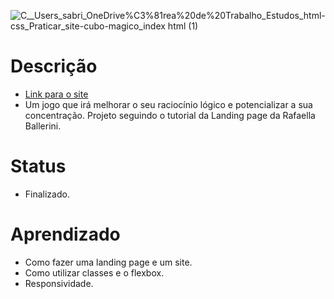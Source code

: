 ![_C__Users_sabri_OneDrive_%C3%81rea%20de%20Trabalho_Estudos_html-css_Praticar_site-cubo-magico_index html (1)](https://user-images.githubusercontent.com/88604193/148663057-129cb609-3b6b-44ad-a468-98c03a0d379f.png)
<h1>Descrição</h1>
<ul>
    <li>
        <a href="https://sabrina1408.github.io/site-cubo-magico-online/" target="_blank">Link para o site</a>
    </li>
    <li>
        Um jogo que irá melhorar o seu raciocínio lógico e potencializar a sua concentração. Projeto seguindo o tutorial da Landing page da Rafaella Ballerini.
    </li>
</ul>
<h1>Status</h1>
<ul>
  <li>Finalizado.</li>
</ul>
<h1>Aprendizado</h1>
<ul>
  <li>Como fazer uma landing page e um site.</li>
  <li>Como utilizar classes e o flexbox.</li>
  <li>Responsividade.</li>
</ul>

